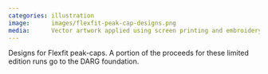 ```yaml
---
categories: illustration
image:      images/flexfit-peak-cap-designs.png
media:      Vector artwork applied using screen printing and embroidery.
---
```

Designs for Flexfit peak-caps. A portion of the proceeds for these limited
edition runs go to the DARG foundation.
